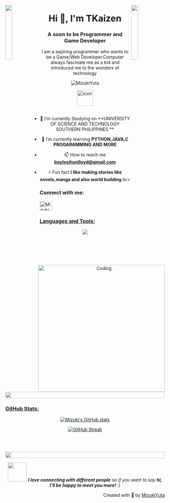 <img align="left" src="https://user-images.githubusercontent.com/65187002/144930161-2f783401-8d27-4fdf-a2f7-cc0ba32f1f1f.gif" width="21%" style="display:inline;"><img align="right" src="https://user-images.githubusercontent.com/65187002/144930161-2f783401-8d27-4fdf-a2f7-cc0ba32f1f1f.gif" width="21%" style="display:inline;">
<h1 align="center">Hi 👋, I'm TKaizen</h1>
<h3 align="center">A soon to be Programmer and Game Developer </h3>
<p align="center">I am a aspiring programmer who wants to be a Game/Web Developer.Computer always fascinate me as a kid and introduced me to the wonders of technology </p>
<p align="center"> 
 <img src="https://komarev.com/ghpvc/?username=MizukiYuta&label=Profile%20views&color=0e75b6&style=flat" alt="MizukiYuta" /> 
<!--  <img src="https://img.shields.io/badge/Languages-Python | Java | PHP | Typescript | Node | React -green.svg" alt="MizukiYuta's language" /> -->
<!--  <img alt="Profile followers" src="https://img.shields.io/github/followers/MizukiYuta"> -->
</p>

<div align="center">
  <img src="https://techstack-generator.vercel.app/python-icon.svg" alt="icon" width="50" height="50" />

<img align="right" alt="Coding" width="400" src="https://user-images.githubusercontent.com/74038190/229223263-cf2e4b07-2615-4f87-9c38-e37600f8381a.gif">
<br><br>

- 🔭 I’m currently Studying  on **UNIVERSITY OF SCIENCE AND TECHNOLOGY SOUTHERN PHILIPPINES **

- 🌱 I’m currently learning **PYTHON,JAVA,C PROGARAMMING AND MORE**

- 📫 How to reach me **boylesjhunlloyd@gmail.com**

- ⚡ Fun fact **I like making stories like novels,manga and also world building**
br>
<h3 align="left">Connect with me:</h3>
<p align="left">
<a href="https://linkedin.com/in/MizukiYuta" target="blank"><img align="center" src="https://raw.githubusercontent.com/rahuldkjain/github-profile-readme-generator/master/src/images/icons/Social/linked-in-alt.svg" alt="MizukiYuta" height="30" width="40"

<img src="https://i.imgur.com/dBaSKWF.gif" height="20" width="100%">

<h3 align="left">Languages and Tools:</h3>
</p>


<div align="center">
<img src="https://github-profile-trophy.vercel.app/?username=Mizuki&theme=matrix&no-bg=true&no-frame=true&row=1&column=4&title=Repositories,Organizations,Stars,Followers">
 </div>
 <br><br>

<img src="https://i.imgur.com/dBaSKWF.gif" height="20" width="100%">

<h3 align="left">GitHub Stats:</h3>
<div align="center">
 
![Mizuki's GitHub stats](https://github-readme-stats.vercel.app/api?username=Mizuki\&theme=midnight-purple\&show_icons=true\&show=reviews,prs_merged,prs_merged_percentage\&hide=contribs,issues)

[![GitHub Streak](https://streak-stats.demolab.com/?user=Mizuki&theme=midnight-purple)](https://git.io/streak-stats)

</div>

<br><br>

<img src="https://i.imgur.com/dBaSKWF.gif" height="20" width="100%">

<img src="https://media.giphy.com/media/LnQjpWaON8nhr21vNW/giphy.gif" width="60"> <em><b>I love connecting with different people</b> so if you want to say <b>hi, I'll be happy to meet you more!</b> :)</em>
<p align="right" > Created with 🧡 by <a href="http://supun.traditionalme.life">MizukiYuta</a></p>
